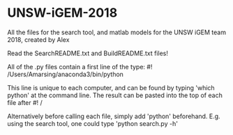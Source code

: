# UNSW-iGEM-2018
All the files for the search tool, and matlab models for the UNSW iGEM team 2018, created by Alex

Read the SearchREADME.txt and BuildREADME.txt files!

All of the .py files contain a first line of the type: #! /Users/Amarsing/anaconda3/bin/python

This line is unique to each computer, and can be found by typing 'which python' at the command line.
The result can be pasted into the top of each file after #! /

Alternatively before calling each file, simply add 'python' beforehand. 
E.g. using the search tool, one could type 'python search.py -h' 
